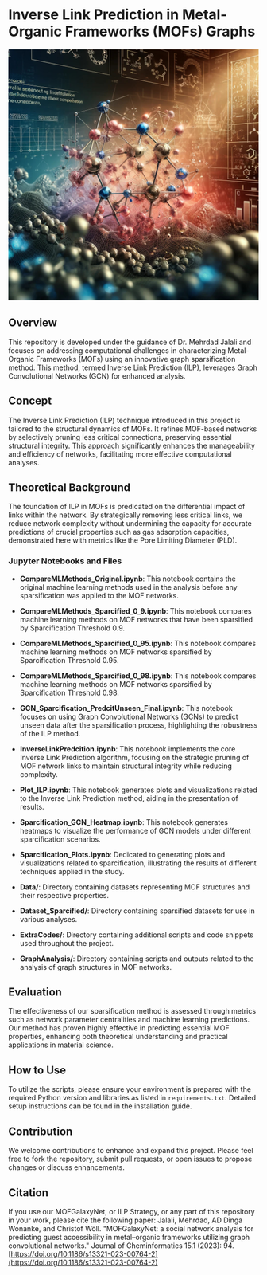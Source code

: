 # Inverse Link Prediction in Metal-Organic Frameworks (MOFs) Graphs

[![Watch the video](ILP2.jpg)](https://youtu.be/W8EMoVmhp_A)

## Overview
This repository is developed under the guidance of Dr. Mehrdad Jalali and focuses on addressing computational challenges in characterizing Metal-Organic Frameworks (MOFs) using an innovative graph sparsification method. This method, termed Inverse Link Prediction (ILP), leverages Graph Convolutional Networks (GCN) for enhanced analysis.

## Concept
The Inverse Link Prediction (ILP) technique introduced in this project is tailored to the structural dynamics of MOFs. It refines MOF-based networks by selectively pruning less critical connections, preserving essential structural integrity. This approach significantly enhances the manageability and efficiency of networks, facilitating more effective computational analyses.

## Theoretical Background
The foundation of ILP in MOFs is predicated on the differential impact of links within the network. By strategically removing less critical links, we reduce network complexity without undermining the capacity for accurate predictions of crucial properties such as gas adsorption capacities, demonstrated here with metrics like the Pore Limiting Diameter (PLD).



### Jupyter Notebooks and Files

- **CompareMLMethods_Original.ipynb**: This notebook contains the original machine learning methods used in the analysis before any sparsification was applied to the MOF networks.
  
- **CompareMLMethods_Sparcified_0_9.ipynb**: This notebook compares machine learning methods on MOF networks that have been sparsified by Sparcification Threshold 0.9.
  
- **CompareMLMethods_Sparcified_0_95.ipynb**: This notebook compares machine learning methods on MOF networks sparsified by Sparcification Threshold 0.95.
  
- **CompareMLMethods_Sparcified_0_98.ipynb**: This notebook compares machine learning methods on MOF networks sparsified by Sparcification Threshold 0.98.


- **GCN_Sparcification_PredcitUnseen_Final.ipynb**: This notebook focuses on using Graph Convolutional Networks (GCNs) to predict unseen data after the sparsification process, highlighting the robustness of the ILP method.


- **InverseLinkPredcition.ipynb**: This notebook implements the core Inverse Link Prediction algorithm, focusing on the strategic pruning of MOF network links to maintain structural integrity while reducing complexity.

- **Plot_ILP.ipynb**: This notebook generates plots and visualizations related to the Inverse Link Prediction method, aiding in the presentation of results.


- **Sparcification_GCN_Heatmap.ipynb**: This notebook generates heatmaps to visualize the performance of GCN models under different sparcification scenarios.

- **Sparcification_Plots.ipynb**: Dedicated to generating plots and visualizations related to sparcification, illustrating the results of different techniques applied in the study.

- **Data/**: Directory containing datasets representing MOF structures and their respective properties.

- **Dataset_Sparcified/**: Directory containing sparsified datasets for use in various analyses.

- **ExtraCodes/**: Directory containing additional scripts and code snippets used throughout the project.
  
- **GraphAnalysis/**: Directory containing scripts and outputs related to the analysis of graph structures in MOF networks.
  

## Evaluation
The effectiveness of our sparsification method is assessed through metrics such as network parameter centralities and machine learning predictions. Our method has proven highly effective in predicting essential MOF properties, enhancing both theoretical understanding and practical applications in material science.

## How to Use
To utilize the scripts, please ensure your environment is prepared with the required Python version and libraries as listed in `requirements.txt`. Detailed setup instructions can be found in the installation guide.

## Contribution
We welcome contributions to enhance and expand this project. Please feel free to fork the repository, submit pull requests, or open issues to propose changes or discuss enhancements.

## Citation
If you use our MOFGalaxyNet, or ILP Strategy, or any part of this repository in your work, please cite the following paper:
Jalali, Mehrdad, AD Dinga Wonanke, and Christof Wöll. "MOFGalaxyNet: a social network analysis for predicting guest accessibility in metal–organic frameworks utilizing graph convolutional networks." Journal of Cheminformatics 15.1 (2023): 94. [https://doi.org/10.1186/s13321-023-00764-2](https://doi.org/10.1186/s13321-023-00764-2)
